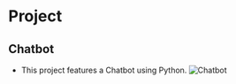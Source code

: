 # Project
## Chatbot
- This project features a Chatbot using Python.
![Chatbot](https://github.com/sanjoshsatsangi/Chatbot/assets/154961435/9495d6b1-78d6-46ba-b684-0cfa0ac54b09)
